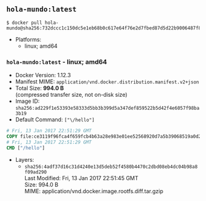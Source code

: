 ## `hola-mundo:latest`

```console
$ docker pull hola-mundo@sha256:732dccc1c150dc5e1eb68b0c617e64f76e2d7fbed87d5d22b9006487f8ce581d
```

-	Platforms:
	-	linux; amd64

### `hola-mundo:latest` - linux; amd64

-	Docker Version: 1.12.3
-	Manifest MIME: `application/vnd.docker.distribution.manifest.v2+json`
-	Total Size: **994.0 B**  
	(compressed transfer size, not on-disk size)
-	Image ID: `sha256:ad229f1e53393e58333d5bb3b399d5a347def859522b5d42f4e6057f98ba3b19`
-	Default Command: `["\/hello"]`

```dockerfile
# Fri, 13 Jan 2017 22:51:29 GMT
COPY file:ce3119f96fca4f659fcb4b63a28e983e01ee52568920d7a5b39068519a0d2f82 in / 
# Fri, 13 Jan 2017 22:51:29 GMT
CMD ["/hello"]
```

-	Layers:
	-	`sha256:4adf37d16c31d4240e13d5deb52f4580b4470c2dbd08eb4dc04b98a8f09ad290`  
		Last Modified: Fri, 13 Jan 2017 22:51:45 GMT  
		Size: 994.0 B  
		MIME: application/vnd.docker.image.rootfs.diff.tar.gzip
